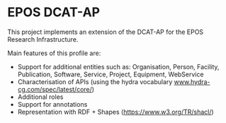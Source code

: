 # EPOS DCAT-AP
This project implements an extension of the DCAT-AP for the EPOS Research Infrastructure.

Main features of this profile are:
* Support for additional entities such as: Organisation, Person, Facility, Publication, Software, Service, Project, Equipment, WebService
* Characterisation of APIs (using the hydra vocabulary www.hydra-cg.com/spec/latest/core/) 
* Additional roles
* Support for annotations
* Representation with RDF + Shapes (https://www.w3.org/TR/shacl/)

 
